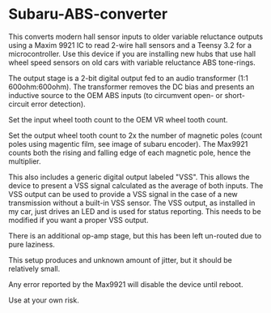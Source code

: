# Subaru-ABS-converter
This converts modern hall sensor inputs to older variable reluctance outputs using a Maxim 9921 IC to read 2-wire hall sensors and a Teensy 3.2 for a microcontroller. 
Use this device if you are installing new hubs that use hall wheel speed sensors on old cars with variable reluctance ABS tone-rings.

The output stage is a 2-bit digital output fed to an audio transformer (1:1 600ohm:600ohm). 
The transformer removes the DC bias and presents an inductive source to the OEM ABS inputs (to circumvent open- or short-circuit error detection).

Set the input wheel tooth count to the OEM VR wheel tooth count. 

Set the output wheel tooth count to 2x the number of magnetic poles (count poles using magentic film, see image of subaru encoder). 
The Max9921 counts both the rising and falling edge of each magnetic pole, hence the multiplier.

This also includes a generic digital output labeled "VSS". This allows the device to present a VSS signal calculated as the average of both inputs.
The VSS output can be used to provide a VSS signal in the case of a new transmission without a built-in VSS sensor.
The VSS output, as installed in my car, just drives an LED and is used for status reporting. This needs to be modified if you want a proper VSS output.

There is an additional op-amp stage, but this has been left un-routed due to pure laziness. 

This setup produces and unknown amount of jitter, but it should be relatively small. 

Any error reported by the Max9921 will disable the device until reboot.

Use at your own risk. 
